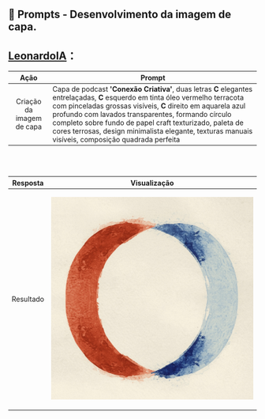 ## 🧠 Prompts - Desenvolvimento da imagem de capa.

## [LeonardoIA](https://leonardo.ai/)：

|   Ação   | Prompt |
| :------: | ------------------------------------------------------------------------------------------------------------------------------------------------------------------------------------------------------------------------------------------------------------------------------ |
| Criação da imagem de capa | Capa de podcast **'Conexão Criativa'**, duas letras **C** elegantes entrelaçadas, **C** esquerdo em tinta óleo vermelho terracota com pinceladas grossas visíveis, **C** direito em aquarela azul profundo com lavados transparentes, formando círculo completo sobre fundo de papel craft texturizado, paleta de cores terrosas, design minimalista elegante, texturas manuais visíveis, composição quadrada perfeita |

</br>
</br>

| Resposta | Visualização |
| :------: | ------------------------------------------------------------------------------------------------------------------------------------------------------------------------------------------------------------------------------------------------------------------------------ |
| Resultado | <p align="center"><img src="../../assets/img/coverPodcast.jpg" alt="Capa do podcast Conexão Criativa" width="100%"></p> |

